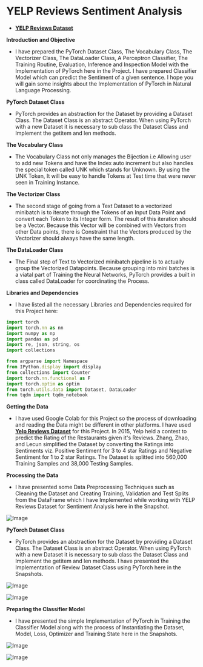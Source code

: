# **YELP Reviews Sentiment Analysis** 
- [**YELP Reviews Dataset**](https://drive.google.com/drive/folders/147VG2_a64juBSJ_hAiB3S8u2fzo4FTC5?usp=sharing)

**Introduction and Objective**
- I have prepared the PyTorch Dataset Class, The Vocabulary Class, The Vectorizer Class, The DataLoader Class, A Perceptron Classifier, The Training Routine, Evaluation, Inference and Inspection Model with the Implementation of PyTorch here in the Project. I have prepared Classifier Model which can predict the Sentiment of a given sentence. I hope you will gain some insights about the Implementation of PyTorch in Natural Language Processing.

**PyTorch Dataset Class**
- PyTorch provides an abstraction for the Dataset by providing a Dataset Class. The Dataset Class is an abstract Operator. When using PyTorch with a new Dataset it is necessary to sub class the Dataset Class and Implement the getitem and len methods.

**The Vocabulary Class**
- The Vocabulary Class not only manages the Bijection i.e Allowing user to add new Tokens and have the Index auto increment but also handles the special token called UNK which stands for Unknown. By using the UNK Token, It will be easy to handle Tokens at Test time that were never seen in Training Instance.

**The Vectorizer Class**
- The second stage of going from a Text Dataset to a vectorized minibatch is to iterate through the Tokens of an Input Data Point and convert each Token to its Integer form. The result of this iteration should be a Vector. Because this Vector will be combined with Vectors from other Data points, there is Constraint that the Vectors produced by the Vectorizer should always have the same length.

**The DataLoader Class**
- The Final step of Text to Vectorized minibatch pipeline is to actually group the Vectorized Datapoints. Because grouping into mini batches is a viatal part of Training the Neural Networks, PyTorch provides a built in class called DataLoader for coordinating the Process.

**Libraries and Dependencies**
- I have listed all the necessary Libraries and Dependencies required for this Project here:

```javascript
import torch
import torch.nn as nn
import numpy as np
import pandas as pd
import re, json, string, os
import collections

from argparse import Namespace
from IPython.display import display 
from collections import Counter
import torch.nn.functional as F
import torch.optim as optim
from torch.utils.data import Dataset, DataLoader
from tqdm import tqdm_notebook
```

**Getting the Data**
- I have used Google Colab for this Project so the process of downloading and reading the Data might be different in other platforms. I have used [**Yelp Reviews Dataset**](https://www.kaggle.com/yelp-dataset/yelp-dataset) for this Project. In 2015, Yelp held a contest to predict the Rating of the Restaurants given it's Reviews. Zhang, Zhao, and Lecun simplified the Dataset by converting the Ratings into Sentiments viz. Positive Sentiment for 3 to 4 star Ratings and Negative Sentiment for 1 to 2 star Ratings. The Dataset is splitted into 560,000 Training Samples and 38,000 Testing Samples.

**Processing the Data**
- I have presented some Data Preprocessing Techniques such as Cleaning the Dataset and Creating Training, Validation and Test Splits from the DataFrame which I have Implemented while working with YELP Reviews Dataset for Sentiment Analysis here in the Snapshot. 

![Image](https://github.com/ThinamXx/66Days__NaturalLanguageProcessing/blob/master/Images/Day%2036.PNG)

**PyTorch Dataset Class**
- PyTorch provides an abstraction for the Dataset by providing a Dataset Class. The Dataset Class is an abstract Operator. When using PyTorch with a new Dataset it is necessary to sub class the Dataset Class and Implement the getitem and len methods. I have presented the Implementation of Review Dataset Class using PyTorch here in the Snapshots.

![Image](https://github.com/ThinamXx/66Days__NaturalLanguageProcessing/blob/master/Images/Day%2037a.PNG)

![Image](https://github.com/ThinamXx/66Days__NaturalLanguageProcessing/blob/master/Images/Day%2037b.PNG)

**Preparing the Classifier Model**
- I have presented the simple Implementation of PyTorch in Training the Classifier Model along with the process of Instantiating the Dataset, Model, Loss, Optimizer and Training State here in the Snapshots.

![Image](https://github.com/ThinamXx/66Days__NaturalLanguageProcessing/blob/master/Images/Day%2038b.PNG)

![Image](https://github.com/ThinamXx/66Days__NaturalLanguageProcessing/blob/master/Images/Day%2038a.PNG)
